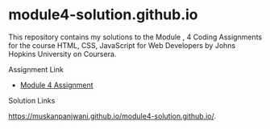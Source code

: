 # module4-solution.github.io
This repository contains my solutions to the Module , 4 Coding Assignments for the course HTML, CSS, JavaScript for Web Developers by Johns Hopkins University on Coursera. 

Assignment Link

- [Module 4 Assignment](http://bit.ly/21StgWz)

Solution Links

 https://muskanpanjwani.github.io/module4-solution.github.io/.
